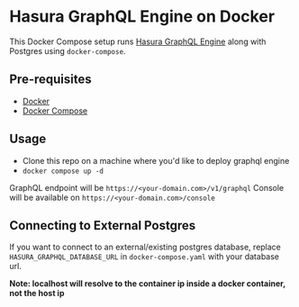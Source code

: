 # Hasura GraphQL Engine on Docker

This Docker Compose setup runs [Hasura GraphQL Engine](https://github.com/hasura/graphql-engine) along with Postgres using `docker-compose`.

## Pre-requisites

- [Docker](https://docs.docker.com/install/)
- [Docker Compose](https://docs.docker.com/compose/install/)

## Usage

- Clone this repo on a machine where you'd like to deploy graphql engine
- `docker compose up -d`

GraphQL endpoint will be `https://<your-domain.com>/v1/graphql`
Console will be available on `https://<your-domain.com>/console`

## Connecting to External Postgres

If you want to connect to an external/existing postgres database, replace `HASURA_GRAPHQL_DATABASE_URL` in `docker-compose.yaml` with your database url.

**Note: localhost will resolve to the container ip inside a docker container, not the host ip**
